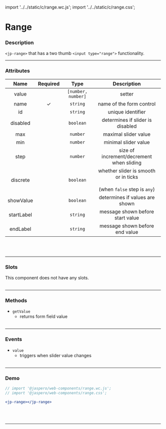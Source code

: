 import '../../static/c/range.wc.js';
import '../../static/c/range.css';

# Range

### Description

`<jp-range>` that has a two thumb `<input type="range">` functionality.
****

### Attributes

|  **Name**  | **Required** |      **Type**      |                               **Description**                               |
|  :------:  | :----------: | :----------------: | :-------------------------------------------------------------------------: |
|   value    |              | `[number, number]` |                                   setter                                    |
|    name    |      ✓       |      `string`      |                          name of the form control                           |
|     id     |              |      `string`      |                              unique identifier                              |
|  disabled  |              |     `boolean`      |                      determines if slider is disabled                       |
|    max     |              |      `number`      |                            maximal slider value                             |
|    min     |              |      `number`      |                            minimal slider value                             |
|    step    |              |      `number`      |                  size of increment/decrement when sliding                   |
|  discrete  |              |     `boolean`      | whether slider is smooth or in ticks <br></br> (when `false` step is `any`) |
|  showValue |              |     `boolean`      |                        determines if values are shown                       |
| startLabel |              |      `string`      |                       message shown before start value                      |
|  endLabel  |              |      `string`      |                        message shown before end value                       |
<br></br>
****

### Slots

This component does not have any slots.
<br></br>
****

### Methods

- `getValue`
  - returns form field value
<br></br>
****

### Events

- `value`
  - triggers when slider value changes
<br></br>
****

### Demo

```jsx live
// import '@jaspero/web-components/range.wc.js';
// import '@jaspero/web-components/range.css';

<jp-range></jp-range>
```
<br></br>
****